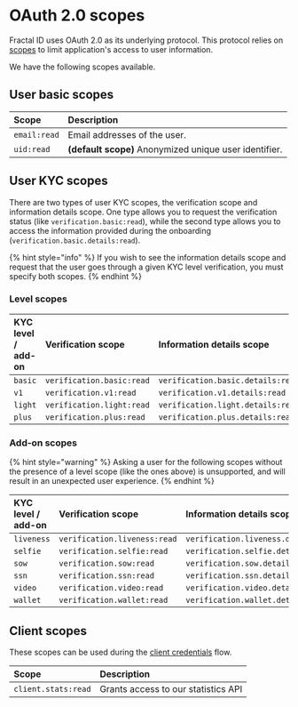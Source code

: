 # OAuth 2.0 scopes

Fractal ID uses OAuth 2.0 as its underlying protocol. This protocol relies on [scopes](https://oauth.net/2/scope/) to limit application's access to user information.

We have the following scopes available.

## User basic scopes

| Scope | Description |
| :--- | :--- |
| `email:read` | Email addresses of the user. |
| `uid:read` | **\(default scope\)** Anonymized unique user identifier. |

## User KYC scopes

There are two types of user KYC scopes, the verification scope and information details scope. One type allows you to request the verification status \(like `verification.basic:read`\), while the second type allows you to access the information provided during the onboarding \(`verification.basic.details:read`\).

{% hint style="info" %}
If you wish to see the information details scope and request that the user goes through a given KYC level verification, you must specify both scopes.
{% endhint %}

### Level scopes

| KYC level / add-on | Verification scope | Information details scope |
| :--- | :--- | :--- |
| `basic` | `verification.basic:read` | `verification.basic.details:read` |
| `v1` | `verification.v1:read` | `verification.v1.details:read` |
| `light` | `verification.light:read` | `verification.light.details:read` |
| `plus` | `verification.plus:read` | `verification.plus.details:read` |

### Add-on scopes

{% hint style="warning" %}
Asking a user for the following scopes without the presence of a level scope \(like the ones above\) is unsupported, and will result in an unexpected user experience.
{% endhint %}

| KYC level / add-on | Verification scope | Information details scope |
| :--- | :--- | :--- |
| `liveness` | `verification.liveness:read` | `verification.liveness.details:read` |
| `selfie` | `verification.selfie:read` | `verification.selfie.details:read` |
| `sow` | `verification.sow:read` | `verification.sow.details:read` |
| `ssn` | `verification.ssn:read` | `verification.ssn.details:read` |
| `video` | `verification.video:read` | `verification.video.details:read` |
| `wallet` | `verification.wallet:read` | `verification.wallet.details:read` |

## Client scopes

These scopes can be used during the [client credentials](back-office-integration/client-authorization.md#client-credentials-grant-flow) flow.

| Scope | Description |
| :--- | :--- |
| `client.stats:read` | Grants access to our statistics API |

